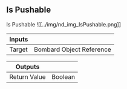 ## Is Pushable
Is Pushable
![[../img/nd_img_IsPushable.png]]

|Inputs||
|--|--|
| Target | Bombard Object Reference |

|Outputs||
|--|--|
| Return Value | Boolean |
